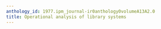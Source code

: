 ```yaml
---
anthology_id: 1977.ipm_journal-ir0anthology0volumeA13A2.0
title: Operational analysis of library systems
---
```

